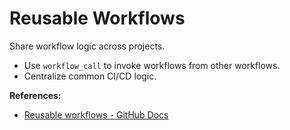# Reusable Workflows

Share workflow logic across projects.

- Use `workflow_call` to invoke workflows from other workflows.
- Centralize common CI/CD logic.

**References:**
- [Reusable workflows - GitHub Docs](https://docs.github.com/en/actions/using-workflows/reusing-workflows)
